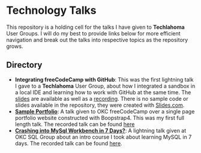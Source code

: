# Technology Talks
This repository is a holding cell for the talks I have given to **Techlahoma** User Groups. I will do my best to provide links below for more efficient navigation and break out the talks into respective topics as the repository grows. 

## Directory
- **Integrating freeCodeCamp with GitHub**: This was the first lightning talk I gave to a **Techlahoma** User Group, about how I integrated a sandbox in a local IDE and learning how to work with GitHub at the same time. The [slides](http://slides.com/mstub/freecodecamp-github) are available as well as a [recording](https://www.twitch.tv/videos/181064911). There is no sample code or slides available in the repository, they were created with [Slides.com](https://www.slides.com).
- **[Sample Portfolio](bs4-portfolio)**: A talk given to OKC freeCodeCamp over a single page portfolio website constructed with Boopstrap4. This was my first full length talk. The recorded talk can be found [here](https://www.twitch.tv/videos/187979956)
- **[Crashing into MySql Workbench in 7 Days?](sql-talk)**: A lightning talk given at OKC SQL Group about an intro course I took about learning MySQL in 7 days. The recorded talk can be found [here](https://www.twitch.tv/videos/218356792).
